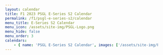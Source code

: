 ```yaml
---
layout: calendar
title: F1 2023 PSGL E-Series S2 Calendar
permalink: /f1/psgl-e-series-s2/calendar
menu_title: E-Series S2 Calendar
menu_icon: /assets/site-img/PSGL-Logo.png
menu_hide: false
menu_order: 3
calendars:
    - { name: 'PSGL E-Series S2 Calendar', images: ['/assets/site-img/PSGL-E-Series-Calendar-S2.png'], width: 2160, height: 1132 }
---
```


